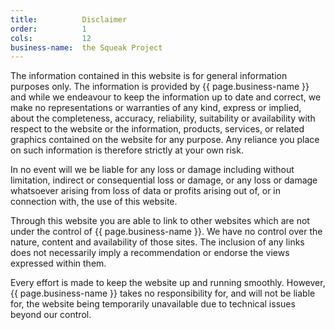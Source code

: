 ```yaml
---
title:          Disclaimer
order:          1
cols:           12
business-name:  the Squeak Project
---
```

The information contained in this website is for general information purposes only. The information is provided by {{ page.business-name }} and while we endeavour to keep the information up to date and correct, we make no representations or warranties of any kind, express or implied, about the completeness, accuracy, reliability, suitability or availability with respect to the website or the information, products, services, or related graphics contained on the website for any purpose. Any reliance you place on such information is therefore strictly at your own risk.

In no event will we be liable for any loss or damage including without limitation, indirect or consequential loss or damage, or any loss or damage whatsoever arising from loss of data or profits arising out of, or in connection with, the use of this website.

Through this website you are able to link to other websites which are not under the control of {{ page.business-name }}. We have no control over the nature, content and availability of those sites. The inclusion of any links does not necessarily imply a recommendation or endorse the views expressed within them.

Every effort is made to keep the website up and running smoothly. However, {{ page.business-name }} takes no responsibility for, and will not be liable for, the website being temporarily unavailable due to technical issues beyond our control.